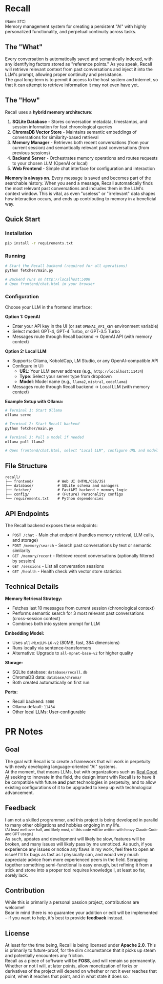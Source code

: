 # Recall
<sup>(Name STC)</sup><br>
Memory management system for creating a persistent "AI" with highly personalized functionality, and perpetual continuity across tasks.<br>

## The "What"
Every conversation is automatically saved and semantically indexed, with any identifying factors stored as "reference points." As you speak, Recall will retrieve relevant context from past conversations and inject it into the LLM's prompt, allowing proper continuity and persistance.<br>
The goal long-term is to permit it access to the host system and internet, so that it can attempt to retrieve information it may not even have yet.<br>

## The "How"
Recall uses a **hybrid memory architecture**:<br>

1. **SQLite Database** - Stores conversation metadata, timestamps, and session information for fast chronological queries
2. **ChromaDB Vector Store** - Maintains semantic embeddings of conversations for similarity-based retrieval
3. **Memory Manager** - Retrieves both recent conversations (from your current session) and semantically relevant past conversations (from previous sessions)
4. **Backend Server** - Orchestrates memory operations and routes requests to your chosen LLM (OpenAI or local)
5. **Web Frontend** - Simple chat interface for configuration and interaction

**Memory is always on.** Every message is saved and becomes part of the searchable history. When you send a message, Recall automatically finds the most relevant past conversations and includes them in the LLM's context window. This is vital, as even "useless" or "irrelevant" data shapes how interaction occurs, and ends up contributing to memory in a beneficial way.<br>

## Quick Start

### Installation
```bash
pip install -r requirements.txt
```

### Running
```bash
# Start the Recall backend (required for all operations)
python fetcher/main.py

# Backend runs on http://localhost:5000
# Open frontend/chat.html in your browser
```

### Configuration
Choose your LLM in the frontend interface:<br>

**Option 1: OpenAI**
- Enter your API key in the UI (or set `OPENAI_API_KEY` environment variable)
- Select model: GPT-4, GPT-4 Turbo, or GPT-3.5 Turbo
- Messages route through Recall backend → OpenAI API (with memory context)

**Option 2: Local LLM**
- Supports: Ollama, KoboldCpp, LM Studio, or any OpenAI-compatible API
- Configure in UI:
  - **URL**: Your LLM server address (e.g., `http://localhost:11434`)
  - **Type**: Select your server type from dropdown
  - **Model**: Model name (e.g., `llama2`, `mistral`, `codellama`)
- Messages route through Recall backend → Local LLM (with memory context)

**Example Setup with Ollama:**
```bash
# Terminal 1: Start Ollama
ollama serve

# Terminal 2: Start Recall backend
python fetcher/main.py

# Terminal 3: Pull a model if needed
ollama pull llama2

# Open frontend/chat.html, select "Local LLM", configure URL and model
```

## File Structure
```
recall/
├── frontend/           # Web UI (HTML/CSS/JS)
├── database/           # SQLite schema and managers
├── fetcher/            # FastAPI backend + memory logic
├── config/             # (Future) Personality configs
└── requirements.txt    # Python dependencies
```

## API Endpoints
The Recall backend exposes these endpoints:<br>

- `POST /chat` - Main chat endpoint (handles memory retrieval, LLM calls, and storage)
- `POST /memory/search` - Search past conversations by text or semantic similarity
- `GET /memory/recent` - Retrieve recent conversations (optionally filtered by session)
- `GET /sessions` - List all conversation sessions
- `GET /health` - Health check with vector store statistics

## Technical Details

**Memory Retrieval Strategy:**
- Fetches last 10 messages from current session (chronological context)
- Performs semantic search for 3 most relevant past conversations (cross-session context)
- Combines both into system prompt for LLM

**Embedding Model:**
- Uses `all-MiniLM-L6-v2` (80MB, fast, 384 dimensions)
- Runs locally via sentence-transformers
- Alternative: Upgrade to `all-mpnet-base-v2` for higher quality

**Storage:**
- SQLite database: `database/recall.db`
- ChromaDB data: `database/chroma/`
- Both created automatically on first run

**Ports:**
- Recall backend: `5000`
- Ollama default: `11434`
- Other local LLMs: User-configurable<br>

# PR Notes

## Goal
The goal with Recall is to create a framework that will work in perpetuity with newly developing language-oriented "AI" systems.<br>
At the moment, that means LLMs, but with organizations such as [Real Good AI](https://www.realgoodai.org) seeking to innovate in the field, the design intent with Recall is to have it be compatible with future **and** past technologies in perpetuity, and to allow existing configurations of it to be upgraded to keep up with technological advancement.<br>

## Feedback
I am not a skilled programmer, and this project is being developed in parallel to many other obligations and hobbies ongoing in my life.<br>
<sup>(At least well over half, and likely most, of this code will be written with heavy Claude Code and GPT usage.)</sup><br>
As such, updates and development will likely be slow, features will be broken, and many issues will likely pass by me unnoticed. As such, if you experience any issues or notice any flaws in my work, feel free to open an issue! I'll fix bugs as fast as I physically can, and would very much appreciate advice from more experienced peers in the field. Scrapping together something semi-functional is easy enough, but refining it from a stick and stone into a proper tool requires knowledge I, at least so far, sorely lack.<br>

## Contribution
While this is primarily a personal passion project, contributions are welcome!<br>
Bear in mind there is no guarantee your addition or edit will be implemented – if you want to help, it's best to provide **feedback** instead.<br>

## License
At least for the time being, Recall is being licensed under **Apache 2.0**. This is primarily to future-proof, for the slim circumstance that it picks up steam and potentially encounters any friction.<br>
Recall as a piece of software will be **FOSS**, and will remain so permanently. Whether or not I will, at later points, allow monetization of forks or derivatives of the project will depend on whether or not it ever reaches that point, when it reaches that point, and in what state it does so.<br>
